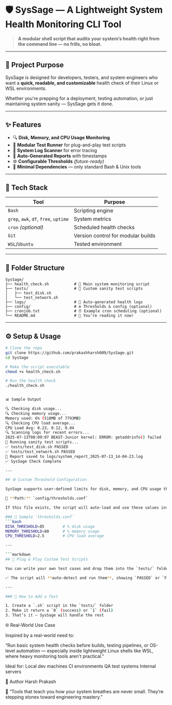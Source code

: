 # 🛡️ SysSage — A Lightweight System Health Monitoring CLI Tool

> **A modular shell script that audits your system’s health right from the command line — no frills, no bloat.**

---

## 🚀 Project Purpose

SysSage is designed for developers, testers, and system engineers who want a **quick, readable, and customizable** health check of their Linux or WSL environments.

Whether you're prepping for a deployment, testing automation, or just maintaining system sanity — SysSage gets it done.

---

## ✨ Features

- 🔍 **Disk, Memory, and CPU Usage Monitoring**
- 🧪 **Modular Test Runner** for plug-and-play test scripts
- 🧾 **System Log Scanner** for error tracing
- 📂 **Auto-Generated Reports** with timestamps
- ⚙️ **Configurable Thresholds** *(future-ready)*
- 🧼 **Minimal Dependencies** — only standard Bash & Unix tools

---

## 🧰 Tech Stack

| Tool     | Purpose                        |
|----------|--------------------------------|
| `Bash`   | Scripting engine               |
| `grep`, `awk`, `df`, `free`, `uptime` | System metrics |
| `cron` *(optional)* | Scheduled health checks |
| `Git`    | Version control for modular builds |
| `WSL`/`Ubuntu` | Tested environment       |

---


## 📁 Folder Structure

```
SysSage/
├── health_check.sh           # 🧠 Main system monitoring script
├── tests/                    # 🧪 Custom sanity test scripts
│   ├── test_disk.sh
│   └── test_network.sh
├── logs/                     # 📁 Auto-generated health logs
├── config/                   # ⚙️ Thresholds & config (optional)
├── cronjob.txt               # ⏰ Example cron scheduling (optional)
└── README.md                 # 📘 You’re reading it now!
```


---

## ⚙️ Setup & Usage

```bash
# Clone the repo
git clone https://github.com/prakashharsh009/SysSage.git
cd SysSage

# Make the script executable
chmod +x health_check.sh

# Run the health check
./health_check.sh


📊 Sample Output

🔍 Checking disk usage...
🔍 Checking memory usage...
Memory used: 6% (518MB of 7793MB)
🔍 Checking CPU load average...
CPU Load Avg: 0.23, 0.12, 0.04
🔍 Scanning logs for recent errors...
2025-07-13T08:09:07 BEAST-Junior kernel: ERROR: getaddrinfo() failed
🔁 Running sanity test scripts...
✅ tests/test_disk.sh PASSED
✅ tests/test_network.sh PASSED
📁 Report saved to logs/system_report_2025-07-13_14-04-23.log
✅ SysSage Check Complete

---

## ⚙️ Custom Threshold Configuration

SysSage supports user-defined limits for disk, memory, and CPU usage through a config file.

📄 **Path:** `config/thresholds.conf`

If this file exists, the script will auto-load and use these values instead of defaults.

### 🧾 Sample `thresholds.conf`
```bash
DISK_THRESHOLD=85        # % disk usage
MEMORY_THRESHOLD=80      # % memory usage
CPU_THRESHOLD=2.5        # CPU load average

---

```markdown
## 🧪 Plug & Play Custom Test Scripts

You can write your own test cases and drop them into the `tests/` folder.

✅ The script will **auto-detect and run them**, showing `PASSED` or `FAILED` status without any modification.

---

### 🔨 How to Add a Test

1. Create a `.sh` script in the `tests/` folder
2. Make it return a `0` (success) or `1` (fail)
3. That’s it — SysSage will handle the rest

```

🌐 Real-World Use Case

Inspired by a real-world need to:

“Run basic system health checks before builds, testing pipelines, or OS-level automation — especially inside lightweight Linux shells like WSL, where heavy monitoring tools aren't practical.”

Ideal for:
Local dev machines
CI environments
QA test systems
Internal servers

👤 Author
Harsh Prakash

🧠 “Tools that teach you how your system breathes are never small. They’re stepping stones toward engineering mastery.”
